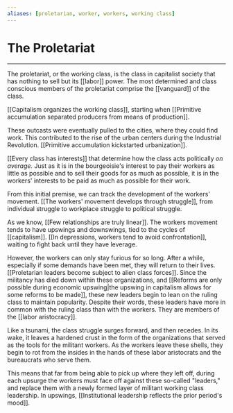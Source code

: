 ```yaml
---
aliases: [proletarian, worker, workers, working class]
---
```

# The Proletariat
---
The proletariat, or the working class, is the class in capitalist society that has nothing to sell but its [[labor]] power. The most determined and class conscious members of the proletariat comprise the [[vanguard]] of the class. 

[[Capitalism organizes the working class]], starting when [[Primitive accumulation separated producers from means of production]]. 

These outcasts were eventually pulled to the cities, where they could find work. This contributed to the rise of the urban centers during the Industrial Revolution. [[Primitive accumulation kickstarted urbanization]]. 

[[Every class has interests]] that determine how the class acts politically *on average.* Just as it is in the bourgeoisie's interest to pay their workers as little as possible and to sell their goods for as much as possible, it is in the workers' interests to be paid as much as possible for their work. 

From this initial premise, we can track the development of the workers' movement. [[The workers' movement develops through struggle]], from individual struggle to workplace struggle to political struggle. 

As we know, [[Few relationships are truly linear]]. The workers movement tends to have upswings and downswings, tied to the cycles of [[capitalism]]. [[In depressions, workers tend to avoid confrontation]], waiting to fight back until they have leverage.

However, the workers can only stay furious for so long. After a while, especially if some demands have been met, they will return to their lives. [[Proletarian leaders become subject to alien class forces]]. Since the militancy has died down within these organizations, and [[Reforms are only possible during economic upswing|the upswing in capitalism allows for some reforms to be made]], these new leaders begin to lean on the ruling class to maintain popularity. Despite their words, these leaders have more in common with the ruling class than with the workers. They are members of the [[labor aristocracy]]. 

Like a tsunami, the class struggle surges forward, and then recedes. In its wake, it leaves a hardened crust in the form of the organizations that served as the tools for the militant workers. As the workers leave these shells, they begin to rot from the insides in the hands of these labor aristocrats and the bureaucrats who serve them. 

This means that far from being able to pick up where they left off, during each upsurge the workers must face off against these so-called "leaders," and replace them with a newly formed layer of militant working class leadership. In upswings, [[Institutional leadership reflects the prior period's mood]]. 